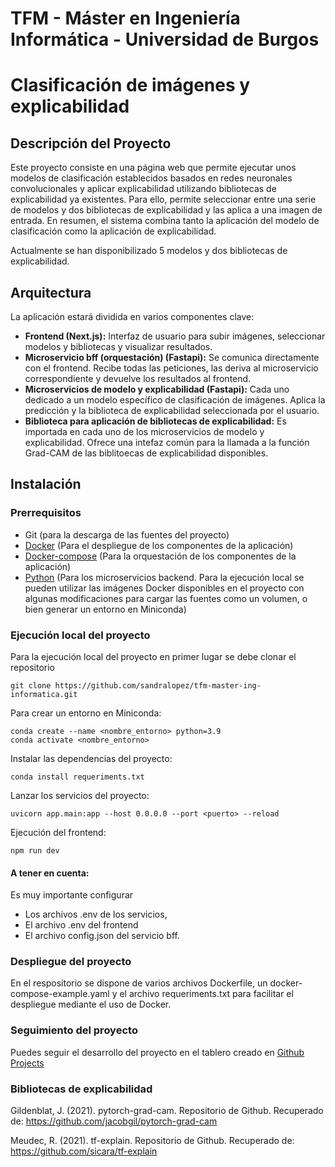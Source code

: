 # TFM - Máster en Ingeniería Informática - Universidad de Burgos

# Clasificación de imágenes y explicabilidad

## Descripción del Proyecto

Este proyecto consiste en una página web que permite ejecutar unos modelos de clasificación establecidos basados en redes neuronales convolucionales y aplicar explicabilidad utilizando bibliotecas de explicabilidad ya existentes. Para ello, permite seleccionar entre una serie de modelos y dos bibliotecas de explicabilidad y las aplica a una imagen de entrada. En resumen, el sistema combina tanto la aplicación del modelo de clasificación como la aplicación de explicabilidad. 

Actualmente se han disponibilizado 5 modelos y dos bibliotecas de explicabilidad. 

## Arquitectura

La aplicación estará dividida en varios componentes clave:
- **Frontend (Next.js):** Interfaz de usuario para subir imágenes, seleccionar modelos y bibliotecas y visualizar resultados.
- **Microservicio bff (orquestación) (Fastapi):**  Se comunica directamente con el frontend. Recibe todas las peticiones, las deriva al microservicio correspondiente y devuelve los resultados al frontend. 
- **Microservicios de modelo y explicabilidad (Fastapi):** Cada uno dedicado a un modelo específico de clasificación de imágenes. Aplica la predicción y la biblioteca de explicabilidad seleccionada por el usuario. 
- **Biblioteca para aplicación de bibliotecas de explicabilidad:** Es importada en cada uno de los microservicios de modelo y explicabilidad. Ofrece una intefaz común para la llamada a la función Grad-CAM de las biblitoecas de explicabilidad disponibles. 

## Instalación

### Prerrequisitos

- Git (para la descarga de las fuentes del proyecto)
- [Docker](https://www.docker.com/) (Para el despliegue de los componentes de la aplicación)
- [Docker-compose](https://docs.docker.com/compose/) (Para la orquestación de los componentes de la aplicación)
- [Python](https://www.python.org/) (Para los microservicios backend. Para la ejecución local se pueden utilizar las imágenes Docker disponibles en el proyecto con algunas modificaciones para cargar las fuentes como un volumen, o bien generar un entorno en Miniconda)

### Ejecución local del proyecto

Para la ejecución local del proyecto en primer lugar se debe clonar el repositorio
```
git clone https://github.com/sandralopez/tfm-master-ing-informatica.git
```

Para crear un entorno en Miniconda:
```
conda create --name <nombre_entorno> python=3.9
conda activate <nombre_entorno>
```

Instalar las dependencias del proyecto:
```
conda install requeriments.txt
```

Lanzar los servicios del proyecto: 
```
uvicorn app.main:app --host 0.0.0.0 --port <puerto> --reload
```

Ejecución del frontend: 
```
npm run dev
```

#### A tener en cuenta: 

Es muy importante configurar 
- Los archivos .env de los servicios, 
- El archivo .env del frontend
- El archivo config.json del servicio bff.

### Despliegue del proyecto

En el respositorio se dispone de varios archivos Dockerfile, un docker-compose-example.yaml y el archivo requeriments.txt para facilitar el despliegue mediante el uso de Docker.

### Seguimiento del proyecto

Puedes seguir el desarrollo del proyecto en el tablero creado en [Github Projects](https://github.com/users/sandralopez/projects/4) 

### Bibliotecas de explicabilidad

Gildenblat, J. (2021). pytorch-grad-cam. Repositorio de Github. Recuperado de: https://github.com/jacobgil/pytorch-grad-cam

Meudec, R. (2021). tf-explain. Repositorio de Github. Recuperado de:  https://github.com/sicara/tf-explain

